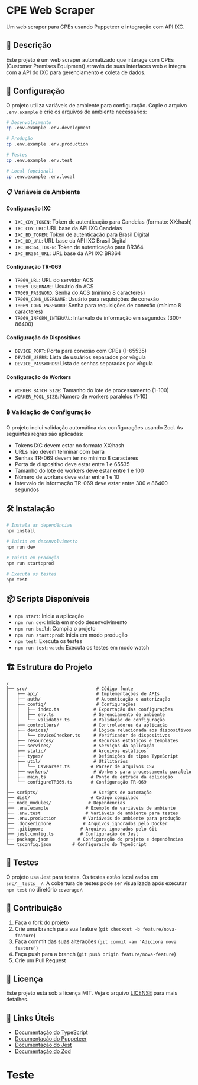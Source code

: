 # CPE Web Scraper

Um web scraper para CPEs usando Puppeteer e integração com API IXC.

## 📝 Descrição

Este projeto é um web scraper automatizado que interage com CPEs (Customer Premises Equipment) através de suas interfaces web e integra com a API do IXC para gerenciamento e coleta de dados.

## 🚀 Configuração

O projeto utiliza variáveis de ambiente para configuração. Copie o arquivo `.env.example` e crie os arquivos de ambiente necessários:

```bash
# Desenvolvimento
cp .env.example .env.development

# Produção
cp .env.example .env.production

# Testes
cp .env.example .env.test

# Local (opcional)
cp .env.example .env.local
```

### 📋 Variáveis de Ambiente

#### Configuração IXC
- `IXC_CDY_TOKEN`: Token de autenticação para Candeias (formato: XX:hash)
- `IXC_CDY_URL`: URL base da API IXC Candeias
- `IXC_BD_TOKEN`: Token de autenticação para Brasil Digital
- `IXC_BD_URL`: URL base da API IXC Brasil Digital
- `IXC_BR364_TOKEN`: Token de autenticação para BR364
- `IXC_BR364_URL`: URL base da API IXC BR364

#### Configuração TR-069
- `TR069_URL`: URL do servidor ACS
- `TR069_USERNAME`: Usuário do ACS
- `TR069_PASSWORD`: Senha do ACS (mínimo 8 caracteres)
- `TR069_CONN_USERNAME`: Usuário para requisições de conexão
- `TR069_CONN_PASSWORD`: Senha para requisições de conexão (mínimo 8 caracteres)
- `TR069_INFORM_INTERVAL`: Intervalo de informação em segundos (300-86400)

#### Configuração de Dispositivos
- `DEVICE_PORT`: Porta para conexão com CPEs (1-65535)
- `DEVICE_USERS`: Lista de usuários separados por vírgula
- `DEVICE_PASSWORDS`: Lista de senhas separadas por vírgula

#### Configuração de Workers
- `WORKER_BATCH_SIZE`: Tamanho do lote de processamento (1-100)
- `WORKER_POOL_SIZE`: Número de workers paralelos (1-10)

### 🔒 Validação de Configuração

O projeto inclui validação automática das configurações usando Zod. As seguintes regras são aplicadas:

- Tokens IXC devem estar no formato XX:hash
- URLs não devem terminar com barra
- Senhas TR-069 devem ter no mínimo 8 caracteres
- Porta de dispositivo deve estar entre 1 e 65535
- Tamanho do lote de workers deve estar entre 1 e 100
- Número de workers deve estar entre 1 e 10
- Intervalo de informação TR-069 deve estar entre 300 e 86400 segundos

## 🛠️ Instalação

```bash
# Instala as dependências
npm install

# Inicia em desenvolvimento
npm run dev

# Inicia em produção
npm run start:prod

# Executa os testes
npm test
```

## 📦 Scripts Disponíveis

- `npm start`: Inicia a aplicação
- `npm run dev`: Inicia em modo desenvolvimento
- `npm run build`: Compila o projeto
- `npm run start:prod`: Inicia em modo produção
- `npm test`: Executa os testes
- `npm run test:watch`: Executa os testes em modo watch

## 🏗️ Estrutura do Projeto

```
/
├── src/                          # Código fonte
│   ├── api/                      # Implementações de APIs
│   ├── auth/                     # Autenticação e autorização
│   ├── config/                   # Configurações
│   │   ├── index.ts             # Exportação das configurações
│   │   ├── env.ts               # Gerenciamento de ambiente
│   │   └── validator.ts         # Validação de configuração
│   ├── controllers/             # Controladores da aplicação
│   ├── devices/                 # Lógica relacionada aos dispositivos
│   │   └── deviceChecker.ts     # Verificador de dispositivos
│   ├── resources/               # Recursos estáticos e templates
│   ├── services/                # Serviços da aplicação
│   ├── static/                  # Arquivos estáticos
│   ├── types/                   # Definições de tipos TypeScript
│   ├── util/                    # Utilitários
│   │   └── CsvParser.ts        # Parser de arquivos CSV
│   ├── workers/                 # Workers para processamento paralelo
│   ├── main.ts                 # Ponto de entrada da aplicação
│   └── configureTR069.ts       # Configuração TR-069
│ 
├── scripts/                     # Scripts de automação
├── dist/                       # Código compilado
├── node_modules/              # Dependências
├── .env.example              # Exemplo de variáveis de ambiente
├── .env.test                 # Variáveis de ambiente para testes
├── .env.production          # Variáveis de ambiente para produção
├── .dockerignore            # Arquivos ignorados pelo Docker
├── .gitignore              # Arquivos ignorados pelo Git
├── jest.config.ts          # Configuração do Jest
├── package.json           # Configuração do projeto e dependências
└── tsconfig.json        # Configuração do TypeScript
```

## 🧪 Testes

O projeto usa Jest para testes. Os testes estão localizados em `src/__tests__/`.
A cobertura de testes pode ser visualizada após executar `npm test` no diretório `coverage/`.

## 🤝 Contribuição

1. Faça o fork do projeto
2. Crie uma branch para sua feature (`git checkout -b feature/nova-feature`)
3. Faça commit das suas alterações (`git commit -am 'Adiciona nova feature'`)
4. Faça push para a branch (`git push origin feature/nova-feature`)
5. Crie um Pull Request

## 📄 Licença

Este projeto está sob a licença MIT. Veja o arquivo [LICENSE](LICENSE) para mais detalhes.

## 🔗 Links Úteis

- [Documentação do TypeScript](https://www.typescriptlang.org/docs/)
- [Documentação do Puppeteer](https://pptr.dev/)
- [Documentação do Jest](https://jestjs.io/docs/getting-started)
- [Documentação do Zod](https://zod.dev/)
# Teste
